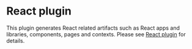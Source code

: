 # React plugin

This plugin generates React related artifacts such as React apps and libraries,
components, pages and contexts. Please see
[React plugin](https://code-shaper.dev/docs/reference/react-plugin.md) for
details.
